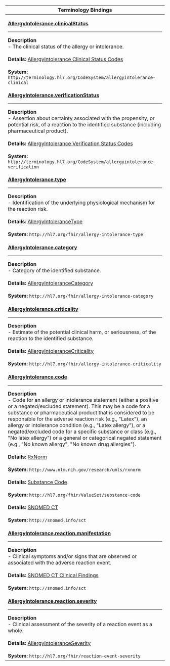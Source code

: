 |Terminology Bindings|
|---|
|<p>**[AllergyIntolerance.clinicalStatus](https://hl7.org/fhir/r4/allergyintolerance-definitions.html#AllergyIntolerance.clinicalStatus)**<hr>**Description**<br>- The clinical status of the allergy or intolerance.<br><br>**Details:** [AllergyIntolerance Clinical Status Codes](https://hl7.org/fhir/r4/valueset-allergyintolerance-clinical.html)<br><br>**System:** `http://terminology.hl7.org/CodeSystem/allergyintolerance-clinical`|
|<p>**[AllergyIntolerance.verificationStatus](https://hl7.org/fhir/r4/allergyintolerance-definitions.html#AllergyIntolerance.verificationStatus)**<hr>**Description**<br>- Assertion about certainty associated with the propensity, or potential risk, of a reaction to the identified substance (including pharmaceutical product).<br><br>**Details:** [AllergyIntolerance Verification Status Codes](https://hl7.org/fhir/r4/valueset-allergyintolerance-verification.html)<br><br>**System:** `http://terminology.hl7.org/CodeSystem/allergyintolerance-verification`|
|<p>**[AllergyIntolerance.type](https://hl7.org/fhir/r4/allergyintolerance-definitions.html#AllergyIntolerance.type)**<hr>**Description**<br>- Identification of the underlying physiological mechanism for the reaction risk.<br><br>**Details:** [AllergyIntoleranceType](https://hl7.org/fhir/r4/valueset-allergy-intolerance-type.html)<br><br>**System:** `http://hl7.org/fhir/allergy-intolerance-type`|
|<p>**[AllergyIntolerance.category](https://hl7.org/fhir/r4/allergyintolerance-definitions.html#AllergyIntolerance.category)**<hr>**Description**<br>- Category of the identified substance.<br><br>**Details:** [AllergyIntoleranceCategory](https://hl7.org/fhir/r4/valueset-allergy-intolerance-category.html)<br><br>**System:** `http://hl7.org/fhir/allergy-intolerance-category`|
|<p>**[AllergyIntolerance.criticality](https://hl7.org/fhir/r4/allergyintolerance-definitions.html#AllergyIntolerance.criticality)**<hr>**Description**<br>- Estimate of the potential clinical harm, or seriousness, of the reaction to the identified substance.<br><br>**Details:** [AllergyIntoleranceCriticality](https://hl7.org/fhir/r4/valueset-allergy-intolerance-criticality.html)<br><br>**System:** `http://hl7.org/fhir/allergy-intolerance-criticality`|
|<p>**[AllergyIntolerance.code](https://hl7.org/fhir/r4/allergyintolerance-definitions.html#AllergyIntolerance.code)**<hr>**Description**<br>- Code for an allergy or intolerance statement (either a positive or a negated/excluded statement). This may be a code for a substance or pharmaceutical product that is considered to be responsible for the adverse reaction risk (e.g., "Latex"), an allergy or intolerance condition (e.g., "Latex allergy"), or a negated/excluded code for a specific substance or class (e.g., "No latex allergy") or a general or categorical negated statement (e.g., "No known allergy", "No known drug allergies").<br><br>**Details:** [RxNorm](http://hl7.org/fhir/r4/rxnorm.html)<br><br>**System:** `http://www.nlm.nih.gov/research/umls/rxnorm`<br><br>**Details:** [Substance Code](http://hl7.org/fhir/valueset-allergyintolerance-code.html)<br><br>**System:** `http://hl7.org/fhir/ValueSet/substance-code`<br><br>**Details:** [SNOMED CT](https://hl7.org/fhir/r4/valueset-allergyintolerance-code.html)<br><br>**System:** `http://snomed.info/sct`|
|<p>**[AllergyIntolerance.reaction.manifestation](https://hl7.org/fhir/r4/allergyintolerance-definitions.html#AllergyIntolerance.reaction.manifestation)**<hr>**Description**<br>- Clinical symptoms and/or signs that are observed or associated with the adverse reaction event.<br><br>**Details:** [SNOMED CT Clinical Findings](https://hl7.org/fhir/r4/valueset-clinical-findings.html)<br><br>**System:** `http://snomed.info/sct`|
|<p>**[AllergyIntolerance.reaction.severity](https://hl7.org/fhir/r4/allergyintolerance-definitions.html#AllergyIntolerance.reaction.severity)**<hr>**Description**<br>- Clinical assessment of the severity of a reaction event as a whole.<br><br>**Details:** [AllergyIntoleranceSeverity](https://hl7.org/fhir/R4/valueset-reaction-event-severity.html)<br><br>**System:** `http://hl7.org/fhir/reaction-event-severity`|